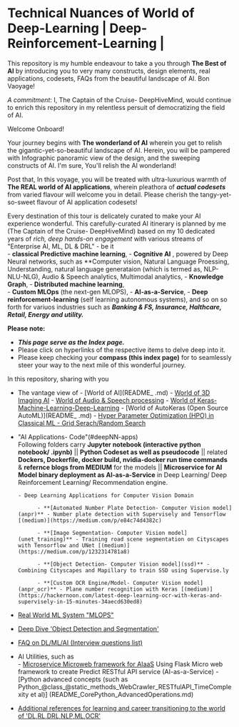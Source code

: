 # Technical Nuances of World of Deep-Learning | Deep-Reinforcement-Learning | 


This repository is my humble endeavour to take a you through **The Best of AI** by introducing you to very many constructs, design elements, real applications, codesets, FAQs from the beautiful landscape of AI.  Bon Vaoyage!

*A commitment*: I, The Captain of the Cruise- DeepHiveMind, would continue to enrich this repository in my relentless persuit of democratizing the field of AI. 

Welcome Onboard! 

Your journey begins with **The wonderland of AI** wherein you get to relish the gigantic-yet-so-beautiful landscape of AI. Herein, you will be pampered with Infographic panoramic view of the design, and the sweeping constructs of AI. I'm sure, You'll relish the AI wonderland! 

Post that, In this voyage, you will be treated with ultra-luxurious warmth of **The REAL world of AI applications**, wherein pleathora of ***actual codesets*** from varied flavour will welcome you in detail. Please cherish the tangy-yet-so-sweet flavour of AI application codesets!

Every destination of this tour is delicately curated to make your AI experience wonderful. This carefully-curated AI itinerary is planned by me (The Captain of the Cruise- DeepHiveMind) based on my 10 dedicated years of *rich, deep hands-on engagement* with various streams of "Enterprise AI, ML, DL & DRL" - be it   	
		- **classical Predictive machine learning**, 
		- **Cognitive AI** , powered by Deep Neural networks, such as **Computer vision, Natural Language Proessing, Understanding,  natural language generataion (which is termed as, NLP-NLU-NLG), Audio & Speech analytics, Multimodal analytics,
		- **Knowledge Graph**,
		- **Distributed machine learning**,  
		- **Custom MLOps** (the next-gen MLOPS), 
		- **AI-as-a-Service**,
		- **Deep reinforcement-learning** (self learning autonomous systems), and so on so forth for variuos industries such as  ***Banking & FS, Insurance, Halthcare, Retail, Energy and utility.***



 
**Please note:** 
 - ***This page serve as the Index page.***
 - Please click on hyperlinks of the respective items to delve deep into it.
 - Please keep checking your **compass (this index page)** for to seamlessly steer your way to the next mile of this wonderful journey.


In this repository, sharing with you
- The vantage view of
	  - [World of AI](README_ .md)
	  - [World of 3D Imaging AI](https://github.com/Deep-Mind-Hive/3DImaging-Medical_Lidar_Seismic_Satellite_3DScanning)
	  - [World of Audio & Speech processing](README_Taxonomy%20of%20Speech%20%26%20Audio%20domain.md)
	  - [World of Keras-Machine-Learning-Deep-Learning](https://github.com/DeepHiveMind/Keras-Machine-Learning-Deep-Learning-Tutorial)
	  - [World of AutoKeras (Open Source AutoML)](README_ .md)
	  - [Hyper Parameter Optimization (HPO) in Classical ML - Grid Serach/Random Search](README_Grid_Random_Search_HyperParameterOptimization.md)
	  
- "AI Applications- Code"(#deepNN-apps)  
    Following folders carry **Jupyter notebook (interactive python notebook/ .ipynb)** || **Python Codeset as well as pseudocode** || related **Dockers, Dockerfile, docker build, nvidia-docker run time commands** & **refernce blogs from MEDIUM** for the models || **Microservice for AI Model binary deployment as AI-as-a-Service** in Deep Learning/ Deep Reinforcement Learning/ Recommendation engine. 

	  - Deep Learning Applications for Computer Vision Domain
	  
			- **[Automated Number Plate Detection- Computer Vision model](anpr)** - Number plate detection with Supervisely and Tensorflow [(medium)](https://medium.com/p/e84c74d4382c)

			- **[Image Segmentation- Computer Vision model](unet_training)** - Training road scene segmentation on Cityscapes with Tensorflow and UNet [(medium)](https://medium.com/p/1232314781a8)

			- **[Object Detection- Computer Vision model](ssd)** - Combining Cityscapes and Mapillary to train SSD using Supervise.ly 

			- **[Custom OCR Engine/Model- Computer Vision model](anpr_ocr)** - Plane number recognition with Keras [(medium)](https://hackernoon.com/latest-deep-learning-ocr-with-keras-and-supervisely-in-15-minutes-34aecd630ed8)
	  
- [Real World ML System "MLOPS"](https://github.com/DeepHiveMind/EnterpriseAI_Platform_MLOps/blob/master/README.md)

- [Deep Dive 'Object Detection and Segmentation'](https://github.com/DeepHiveMind/gateway_to_DeepReinforcementLearning_DeepNN/tree/master/Object_Detection_%26_Segmentation)

- [FAQ on DL/ML/AI (Interview questions list)](README_FAQ_Interview_DL_ML_AI.md)

- AI Utilities, such as	  
	  - [Microservice Microweb framework for AIaaS](flask_apps)  Using Flask Micro web framework to create Predict RESTful API service (AI-as-a-Service)
	  - [Python advanced concepts (such as Python_@class_@static_methods_WebCrawler_RESTfulAPI_TimeComplexity et al)] (README_CorePython_AdvancedOperations.md)

- [Additional references for learning and career transitioning to the world of 'DL,RL,DRL,NLP,ML,OCR'](#Additional-Reference)
 



